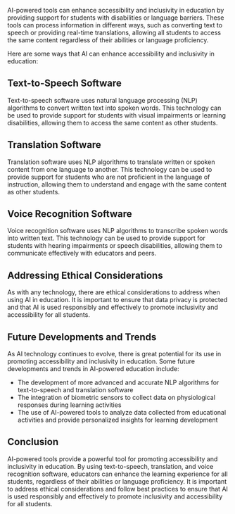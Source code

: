 
AI-powered tools can enhance accessibility and inclusivity in education by providing support for students with disabilities or language barriers. These tools can process information in different ways, such as converting text to speech or providing real-time translations, allowing all students to access the same content regardless of their abilities or language proficiency.

Here are some ways that AI can enhance accessibility and inclusivity in education:

Text-to-Speech Software
-----------------------

Text-to-speech software uses natural language processing (NLP) algorithms to convert written text into spoken words. This technology can be used to provide support for students with visual impairments or learning disabilities, allowing them to access the same content as other students.

Translation Software
--------------------

Translation software uses NLP algorithms to translate written or spoken content from one language to another. This technology can be used to provide support for students who are not proficient in the language of instruction, allowing them to understand and engage with the same content as other students.

Voice Recognition Software
--------------------------

Voice recognition software uses NLP algorithms to transcribe spoken words into written text. This technology can be used to provide support for students with hearing impairments or speech disabilities, allowing them to communicate effectively with educators and peers.

Addressing Ethical Considerations
---------------------------------

As with any technology, there are ethical considerations to address when using AI in education. It is important to ensure that data privacy is protected and that AI is used responsibly and effectively to promote inclusivity and accessibility for all students.

Future Developments and Trends
------------------------------

As AI technology continues to evolve, there is great potential for its use in promoting accessibility and inclusivity in education. Some future developments and trends in AI-powered education include:

* The development of more advanced and accurate NLP algorithms for text-to-speech and translation software
* The integration of biometric sensors to collect data on physiological responses during learning activities
* The use of AI-powered tools to analyze data collected from educational activities and provide personalized insights for learning development

Conclusion
----------

AI-powered tools provide a powerful tool for promoting accessibility and inclusivity in education. By using text-to-speech, translation, and voice recognition software, educators can enhance the learning experience for all students, regardless of their abilities or language proficiency. It is important to address ethical considerations and follow best practices to ensure that AI is used responsibly and effectively to promote inclusivity and accessibility for all students.
